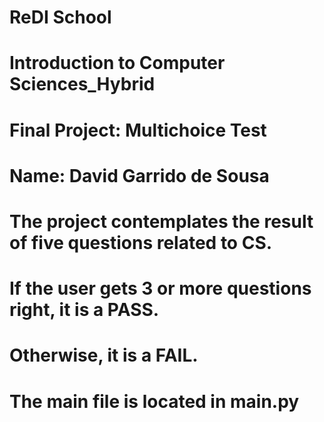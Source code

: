 # ReDI School 
# Introduction to Computer Sciences_Hybrid
# Final Project: Multichoice Test
# Name: David Garrido de Sousa

# The project contemplates the result of five questions related to CS. 
# If the user gets 3 or more questions right, it is a PASS.
# Otherwise, it is a FAIL. 

# The main file is located in main.py
